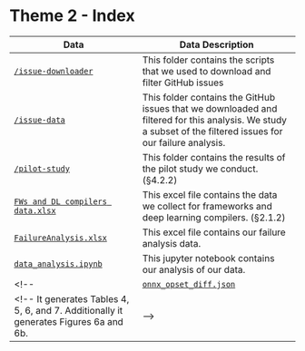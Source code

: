 # Theme 2 - Index
|Data|Data Description|
|----|-----------------|
|[`/issue-downloader`](/Theme2/issue-downloader/)| This folder contains the scripts that we used to download and filter GitHub issues|
|[`/issue-data`](/Theme2/issue-data/)| This folder contains the GitHub issues that we downloaded and filtered for this analysis. We study a subset of the filtered issues for our failure analysis.|
|[`/pilot-study`](/Theme2/pilot-study/)| This folder contains the results of the pilot study we conduct. (§4.2.2)|
|[`FWs and DL compilers data.xlsx`](/Theme2/FWs%20and%20DL%20compilers%20data.xlsx)| This excel file contains the data we collect for frameworks and deep learning compilers. (§2.1.2)|
|[`FailureAnalysis.xlsx`](/Theme2/FailureAnalysis.xlsx)| This excel file contains our failure analysis data.|
|[`data_analysis.ipynb`](/Theme2/data_analysis.ipynb)| This jupyter notebook contains our analysis of our data. 
<!-- |[`onnx_opset_diff.json`](/Theme2/onnx_opset_diff.json)| This json file contains the raw data used to create Figure 6a.| -->
<!-- It generates Tables 4, 5, 6, and 7. Additionally it generates Figures 6a and 6b.| -->